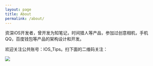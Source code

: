 ```yaml
---
layout: page
title: About
permalink: /about/
---
```


资深iOS开发者，曾开发为知笔记，时间猎人等产品，参加过创意相机，手机QQ，百度钱包等产品的架构设计和开发。

欢迎关注公共账号：IOS_Tips。扫下面的二维码关注：

![](http://ww3.sinaimg.cn/large/7df22103jw1exwdf0v9poj20by0by3zc.jpg)
